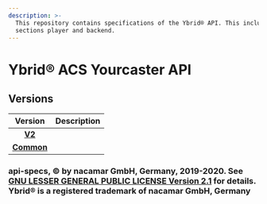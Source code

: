 ```yaml
---
description: >-
  This repository contains specifications of the Ybrid® API. This includes the
  sections player and backend.
---
```


# Ybrid® ACS Yourcaster API

## Versions

| Version | Description |
| :---: | :--- |
| [**V2**](v2/) |  |
| [**Common**](common/) |  |

### api-specs, © by nacamar GmbH, Germany, 2019-2020. See [GNU LESSER GENERAL PUBLIC LICENSE Version 2.1](https://github.com/ybrid/api-specs/tree/d27f83884a1af6fffb8423fb7bb6ee817c3a04fe/LICENSE/README.md) for details. Ybrid® is a registered trademark of nacamar GmbH, Germany

